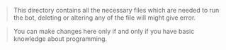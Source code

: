 >This directory contains all the necessary files which are needed to run the bot, deleting or altering any of the file will might give error.

>You can make changes here only if and only if you have basic knowledge about programming.

